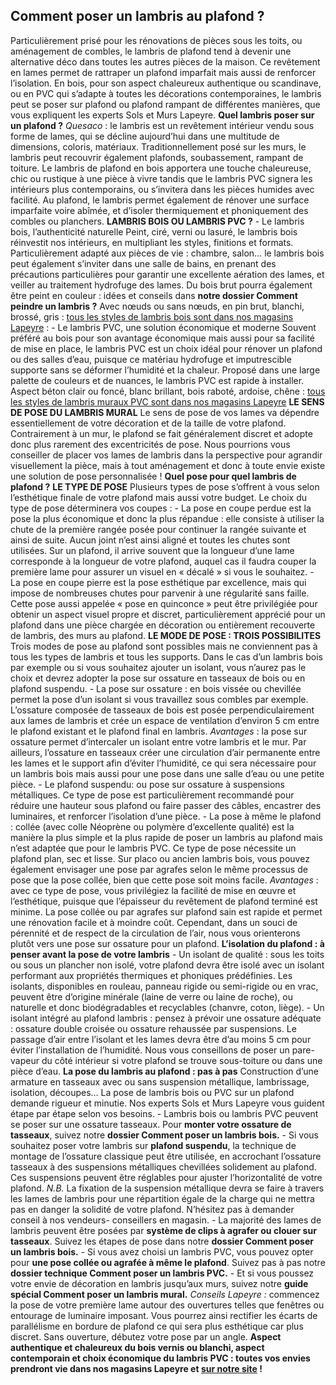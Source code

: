 ##
## **Comment poser un lambris au plafond ?**
Particulièrement prisé pour les rénovations de pièces sous les toits, ou aménagement de combles, le lambris de plafond tend à devenir une alternative déco dans toutes les autres pièces de la maison. Ce revêtement en lames permet de rattraper un plafond imparfait mais aussi de renforcer l’isolation. En bois, pour son aspect chaleureux authentique ou scandinave, ou en PVC qui s’adapte à toutes les décorations contemporaines, le lambris peut se poser sur plafond ou plafond rampant de différentes manières, que vous expliquent les experts Sols et Murs Lapeyre.
**Quel lambris poser sur un plafond ?**
_Quesaco_ : le lambris est un revêtement intérieur vendu sous forme de lames, qui se décline aujourd’hui dans une multitude de dimensions, coloris, matériaux. Traditionnellement posé sur les murs, le lambris peut recouvrir également plafonds, soubassement, rampant de toiture. Le lambris de plafond en bois apportera une touche chaleureuse, chic ou rustique à une pièce à vivre tandis que le lambris PVC signera les intérieurs plus contemporains, ou s’invitera dans les pièces humides avec facilité.
Au plafond, le lambris permet également de rénover une surface imparfaite voire abîmée, et d’isoler thermiquement et phoniquement des combles ou planchers.
**LAMBRIS BOIS OU LAMBRIS PVC ?**
\- Le lambris bois, l’authenticité naturelle
Peint, ciré, verni ou lasuré, le lambris bois réinvestit nos intérieurs, en multipliant les styles, finitions et formats. Particulièrement adapté aux pièces de vie : chambre, salon… le lambris bois peut également s’inviter dans une salle de bains, en prenant des précautions particulières pour garantir une excellente aération des lames, et veiller au traitement hydrofuge des lames. Du bois brut pourra également être peint en couleur : idées et conseils dans **notre dossier Comment peindre un lambris ?**
Avec nœuds ou sans nœuds, en pin brut, blanchi, brossé, gris : [tous les styles de lambris bois sont dans nos magasins Lapeyre](https://www.lapeyre.fr/sols-murs-CCU0007/lambris-revetements-muraux-CCN0088/lambris-CCN0204#facet:-700000000000000391580105110&facetContent:&productBeginIndex:0&contentBeginIndex:0&orderBy:6&orderByContent:&pageView:grid&pageViewContent:&minPrice:&maxPrice:&pageSize:&) :
\- Le lambris PVC, une solution économique et moderne
Souvent préféré au bois pour son avantage économique mais aussi pour sa facilité de mise en place, le lambris PVC est un choix idéal pour rénover un plafond ou des salles d’eau, puisque ce matériau hydrofuge et imputrescible supporte sans se déformer l’humidité et la chaleur. Proposé dans une large palette de couleurs et de nuances, le lambris PVC est rapide à installer.
Aspect béton clair ou foncé, blanc brillant, bois raboté, ardoise, chêne : [tous les styles de lambris muraux PVC sont dans nos magasins Lapeyre](https://www.lapeyre.fr/sols-murs-CCU0007/lambris-revetements-muraux-CCN0088/lambris-CCN0204#facet:-70000000000000039158011899&facetContent:&productBeginIndex:0&contentBeginIndex:0&orderBy:6&orderByContent:&pageView:grid&pageViewContent:&minPrice:&maxPrice:&pageSize:&)
**LE SENS DE POSE DU LAMBRIS MURAL**
Le sens de pose de vos lames va dépendre essentiellement de votre décoration et de la taille de votre plafond. Contrairement à un mur, le plafond se fait généralement discret et adopte donc plus rarement des excentricités de pose. Nous pourrions vous conseiller de placer vos lames de lambris dans la perspective pour agrandir visuellement la pièce, mais à tout aménagement et donc à toute envie existe une solution de pose personnalisée !
**Quel pose pour quel lambris de plafond ?**
**LE TYPE DE POSE**
Plusieurs types de pose s’offrent à vous selon l’esthétique finale de votre plafond mais aussi votre budget. Le choix du type de pose déterminera vos coupes :
\- La pose en coupe perdue est la pose la plus économique et donc la plus répandue : elle consiste à utiliser la chute de la première rangée posée pour continuer la rangée suivante et ainsi de suite. Aucun joint n’est ainsi aligné et toutes les chutes sont utilisées. Sur un plafond, il arrive souvent que la longueur d’une lame corresponde à la longueur de votre plafond, auquel cas il faudra couper la première lame pour assurer un visuel en « décalé » si vous le souhaitez.
\- La pose en coupe pierre est la pose esthétique par excellence, mais qui impose de nombreuses chutes pour parvenir à une régularité sans faille. Cette pose aussi appelée « pose en quinconce » peut être privilégiée pour obtenir un aspect visuel propre et discret, particulièrement apprécié pour un plafond dans une pièce chargée en décoration ou entièrement recouverte de lambris, des murs au plafond.
**LE MODE DE POSE : TROIS POSSIBILITES**
Trois modes de pose au plafond sont possibles mais ne conviennent pas à tous les types de lambris et tous les supports. Dans le cas d’un lambris bois par exemple ou si vous souhaitez ajouter un isolant, vous n’aurez pas le choix et devrez adopter la pose sur ossature en tasseaux de bois ou en plafond suspendu.
\- La pose sur ossature : en bois vissée ou chevillée permet la pose d’un isolant si vous travaillez sous combles par exemple. L’ossature composée de tasseaux de bois est posée perpendiculairement aux lames de lambris et crée un espace de ventilation d’environ 5 cm entre le plafond existant et le plafond final en lambris.
_Avantages_ : la pose sur ossature permet d’intercaler un isolant entre votre lambris et le mur. Par ailleurs, l’ossature en tasseaux créer une circulation d’air permanente entre les lames et le support afin d’éviter l’humidité, ce qui sera nécessaire pour un lambris bois mais aussi pour une pose dans une salle d’eau ou une petite pièce.
\- Le plafond suspendu: ou pose sur ossature à suspensions métalliques. Ce type de pose est particulièrement recommandé pour réduire une hauteur sous plafond ou faire passer des câbles, encastrer des luminaires, et renforcer l’isolation d’une pièce.
\- La pose à même le plafond : collée (avec colle Néoprène ou polymère d’excellente qualité) est la manière la plus simple et la plus rapide de poser un lambris au plafond mais n’est adaptée que pour le lambris PVC. Ce type de pose nécessite un plafond plan, sec et lisse. Sur placo ou ancien lambris bois, vous pouvez également envisager une pose par agrafes selon le même processus de pose que la pose collée, bien que cette pose soit moins facile.
_Avantages_ : avec ce type de pose, vous privilégiez la facilité de mise en œuvre et l’esthétique, puisque que l’épaisseur du revêtement de plafond terminé est minime. La pose collée ou par agrafes sur plafond sain est rapide et permet une rénovation facile et à moindre coût. Cependant, dans un souci de pérennité et de respect de la circulation de l’air, nous vous orienterons plutôt vers une pose sur ossature pour un plafond.
**L’isolation du plafond : à penser avant la pose de votre lambris**
\- Un isolant de qualité : sous les toits ou sous un plancher non isolé, votre plafond devra être isolé avec un isolant performant aux propriétés thermiques et phoniques prédéfinies.
Les isolants, disponibles en rouleau, panneau rigide ou semi-rigide ou en vrac, peuvent être d’origine minérale (laine de verre ou laine de roche), ou naturelle et donc biodégradables et recyclables (chanvre, coton, liège).
\- Un isolant intégré au plafond lambris : pensez à prévoir une ossature adéquate : ossature double croisée ou ossature rehaussée par suspensions. Le passage d’air entre l’isolant et les lames devra être d’au moins 5 cm pour éviter l’installation de l’humidité. Nous vous conseillons de poser un pare-vapeur du côté intérieur si votre plafond se trouve sous-toiture ou dans une pièce d’eau.
**La pose du lambris au plafond : pas à pas**
Construction d’une armature en tasseaux avec ou sans suspension métallique, lambrissage, isolation, découpes… La pose de lambris bois ou PVC sur un plafond demande rigueur et minutie. Nos experts Sols et Murs Lapeyre vous guident étape par étape selon vos besoins.
\- Lambris bois ou lambris PVC peuvent se poser sur une ossature tasseaux. Pour **monter votre ossature de tasseaux**, suivez notre **dossier Comment poser un lambris bois.**
\- Si vous souhaitez poser votre lambris sur **plafond suspendu**, la technique de montage de l’ossature classique peut être utilisée, en accrochant l’ossature tasseaux à des suspensions métalliques chevillées solidement au plafond. Ces suspensions peuvent être réglables pour ajuster l’horizontalité de votre plafond.
_N.B._ La fixation de la suspension métallique devra se faire à travers les lames de lambris pour une répartition égale de la charge qui ne mettra pas en danger la solidité de votre plafond. N’hésitez pas à demander conseil à nos vendeurs- conseillers en magasin.
\- La majorité des lames de lambris peuvent être posées par **système de clips à agrafer ou clouer sur tasseaux**. Suivez les étapes de pose dans notre **dossier Comment poser un lambris bois.**
\- Si vous avez choisi un lambris PVC, vous pouvez opter pour **une pose collée ou agrafée à même le plafond**. Suivez pas à pas notre **dossier technique Comment poser un lambris PVC.**
\- Et si vous poussez votre envie de décoration en lambris jusqu’aux murs, suivez notre **guide spécial Comment poser un lambris mural.**
_Conseils Lapeyre :_ commencez la pose de votre première lame autour des ouvertures telles que fenêtres ou entourage de luminaire imposant. Vous pourrez ainsi rectifier les écarts de parallélisme en bordure de plafond ce qui sera plus esthétique car plus discret. Sans ouverture, débutez votre pose par un angle.
**Aspect authentique et chaleureux du bois vernis ou blanchi, aspect contemporain et choix économique du lambris PVC : toutes vos envies prendront vie dans nos magasins Lapeyre et [sur notre site](https://www.lapeyre.fr/sols-murs-CCU0007/lambris-revetements-muraux-CCN0088/lambris-CCN0204) !**
